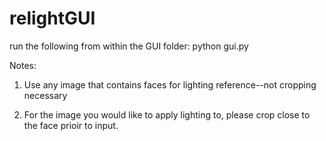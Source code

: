 # relightGUI

run the following from within the GUI folder:
python gui.py

Notes:
1. Use any image that contains faces for lighting reference--not cropping necessary

2. For the image you would like to apply lighting to, please crop close to the face prioir to input. 
